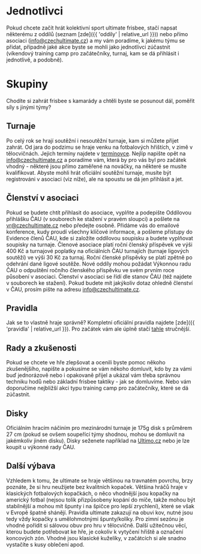 # Jednotlivci

Pokud chcete začít hrát kolektivní sport ultimate frisbee, stačí napsat některému z oddílů (seznam [zde]({{ 'oddily' | relative_url }})) nebo přímo asociaci (info@czechultimate.cz) a my vám poradíme, k jakému týmu se přidat, případně jaké akce byste se mohli jako jednotlivci zúčastnit (víkendový training camp pro začátečníky, turnaj, kam se dá přihlásit i jednotlivě, a podobně).

# Skupiny

Chodíte si zahrát frisbee s kamarády a chtěli byste se posunout dál, poměřit síly s jinými týmy?

## Turnaje

Po celý rok se hrají soutěžní i nesoutěžní turnaje, kam si můžete přijet zahrát. Od jara do podzimu se hraje venku na fotbalových hřištích, v zimě v tělocvičnách. Jejich termíny najdete v [termínovce](http://bit.ly/terminovka_ultimate). Nejlíp napište opět na info@czechultimate.cz a poradíme vám, která by pro vás byl pro začátek vhodný - některé jsou přímo zaměřené na nováčky, na některé se musíte kvalifikovat. Abyste mohli hrát oficiální soutěžní turnaje, musíte být registrováni v asociaci (viz níže), ale na spoustu se dá jen přihlásit a jet.

## Členství v asociaci

Pokud se budete chtít přihlasit do asociace, vyplňte a podepište Oddílovou přihlášku ČAU (v souborech ke stažení v pravém sloupci) a pošlete na vr@czechultimate.cz nebo předejte osobně. Přidáme vás do emailové konference, kudy proudí všechny klíčové informace, a pošleme přístupy do Evidence členů ČAU, kde si založíte oddílovou soupisku a budete vyplňovat soupisky na turnaje. Členové asociace platí roční členský příspěvek ve výši 400 Kč a turnajové poplatky na oficiálních ČAU turnajích (turnaje ligových soutěží) ve výši 30 Kč za turnaj. Roční členské příspěvky se platí zpětně po odehrání dané ligové soutěže. Nové oddíly mohou požádat Výkonnou radu ČAU o odpuštění ročního členského příspěvku ve svém prvním roce působení v asociaci. Členství v asociaci se řídí dle stanov ČAU (též najdete v souborech ke stažení). Pokud budete mít jakýkoliv dotaz ohledně členství v ČAU, prosím pište na adresu info@czechultimate.cz.

## Pravidla

Jak se to vlastně hraje správně? Kompletní oficiální pravidla najdete [zde]({{ 'pravidla' | relative_url }}). Pro začátek vám ale úplně stačí [tahle](http://www.frisbee.cz/strucna-pravidla-frisbee.html) stručnější.

## Rady a zkušenosti

Pokud se chcete ve hře zlepšovat a ocenili byste pomoc někoho zkušenějšího, napište a pokusíme se vám někoho domluvit, kdo by za vámi buď jednorázově nebo i opakovaně přijel a ukázal vám třeba správnou techniku hodů nebo základní frisbee taktiky - jak se domluvíme. Nebo vám doporučíme nejbližší akci typu training camp pro začátečníky, které se dá zúčastnit.

## Disky

Oficiálním hracím náčiním pro mezinárodní turnaje je 175g disk s průměrem 27 cm (pokud se ovšem soupeřící týmy shodnou, mohou se domluvit na jakémkoliv jiném disku). Disky seženete například na [Ultimo.cz](http://ultimo.cz) nebo je lze koupit u výkonné rady ČAU.

## Další výbava

Vzhledem k tomu, že ultimate se hraje většinou na travnatém povrchu, brzy poznáte, že si hru neužijete bez kvalitních kopaček. Většina hráčů hraje v klasických fotbalových kopačkách, o něco vhodnější jsou kopačky na americký fotbal (nejsou tolik přizpůsobeny kopání do míče, takže mohou být stabilnější a mohou mít špunty i na špičce pro lepší zrychlení), které se však v Evropě špatně shánějí. Pravidla ultimate zakazují na obuvi kov, nutné jsou tedy vždy kopačky s umělohmotnými špunty/kolíky. Pro zimní sezónu je vhodné pořídit si sálovou obuv pro hru v tělocvičně. Další užitečnou věcí, kterou budete potřebovat ke hře, je cokoliv k vytyčení hřiště a označení koncových zón. Vhodné jsou klasické kuželíky, v začátcích si ale snadno vystačíte s kusy oblečení apod.
